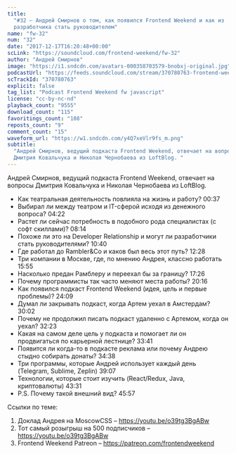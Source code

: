 ```yaml
---
title:
  "#32 – Андрей Смирнов о том, как появился Frontend Weekend и как из
  разработчика стать руководителем"
name: "fw-32"
num: "32"
date: "2017-12-17T16:20:48+00:00"
scLink: "https://soundcloud.com/frontend-weekend/fw-32"
author: "Андрей Смирнов"
image: "https://i1.sndcdn.com/avatars-000358703579-bnobxj-original.jpg"
podcastUrl: "https://feeds.soundcloud.com/stream/370780763-frontend-weekend-fw-32.m4a"
scTrackId: "370780763"
explicit: false
tag_list: "Podcast Frontend Weekend fw javascript"
license: "cc-by-nc-nd"
playback_count: "9555"
download_count: "115"
favoritings_count: "108"
reposts_count: "9"
comment_count: "15"
waveform_url: "https://w1.sndcdn.com/y4Q7xeVlr9fs_m.png"
subtitle:
  "Андрей Смирнов, ведущий подкаста Frontend Weekend, отвечает на вопросы
  Дмитрия Ковальчука и Николая Чернобаева из LoftBlog. "
---
```


Андрей Смирнов, ведущий подкаста Frontend Weekend, отвечает на вопросы Дмитрия
Ковальчука и Николая Чернобаева из LoftBlog.

- Как театральная деятельность повлияла на жизнь и работу?
  <timecode sec="37">00:37</timecode>
- Выбирал ли между театром и IT-сферой исходя из денежного вопроса?
  <timecode sec="262">04:22</timecode>
- Растет ли сейчас потребность в подобного рода специалистах (с софт скиллами)?
  <timecode sec="494">08:14</timecode>
- Похоже ли это на Developer Relationship и могут ли разработчики стать
  руководителями? <timecode sec="640">10:40</timecode>
- Где работал до Rambler&Co и каков был весь этот путь?
  <timecode sec="748">12:28</timecode>
- Три компании в Москве, где, по мнению Андрея, классно работать
  <timecode sec="955">15:55</timecode>
- Насколько предан Рамблеру и переехал бы за границу?
  <timecode sec="1046">17:26</timecode>
- Почему программисты так часто меняют места работы?
  <timecode sec="1216">20:16</timecode>
- Как появился подкаст Frontend Weekend (идея, цель и первые проблемы)?
  <timecode sec="1449">24:09</timecode>
- Думал ли закрывать подкаст, когда Артем уехал в Амстердам?
  <timecode sec="1802">30:02</timecode>
- Почему не продолжил писать подкаст удаленно с Артемом, когда он уехал?
  <timecode sec="1943">32:23</timecode>
- Какая на самом деле цель у подкаста и помогает ли он продвигаться по карьерной
  лестнице? <timecode sec="2021">33:41</timecode>
- Появится ли когда-то в подкасте реклама или почему Андрею стыдно собирать
  донаты? <timecode sec="2078">34:38</timecode>
- Три программы, которые Андрей использует каждый день (Telegram, Sublime,
  Zeplin) <timecode sec="2347">39:07</timecode>
- Технологии, которые стоит изучить (React/Redux, Java, криптовалюты)
  <timecode sec="2611">43:31</timecode>
- P.S. Почему такой внешний вид? <timecode sec="2757">45:57</timecode>

Ссылки по теме:

1. Доклад Андрея на MoscowCSS – <https://youtu.be/o39tg3BgABw>
2. Тот самый розыгрыш на 500 подписчиков – <https://youtu.be/o39tg3BgABw>
3. Frontend Weekend Patreon – <https://patreon.com/frontendweekend>
